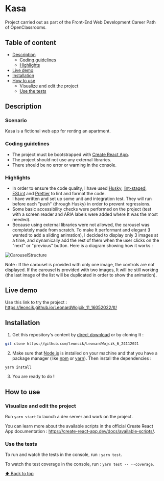 # Kasa

Project carried out as part of the Front-End Web Development Career Path of OpenClassrooms.

## Table of content

- [Description](#description)
  - [Coding guidelines](#coding-guidelines)
  - [Highlights](#highlights)
- [Live demo](#live-demo)
- [Installation](#installation)
- [How to use](#how-to-use)
  - [Visualize and edit the project](#visualize-and-edit-the-project)
  - [Use the tests](#use-the-tests)

## Description

### Scenario

Kasa is a fictional web app for renting an apartment.

### Coding guidelines

- The project must be bootstrapped with [Create React App](https://create-react-app.dev/).
- The project should not use any external libraries.
- There should be no error or warning in the console.

### Highlights

- In order to ensure the code quality, I have used [Husky](https://typicode.github.io/husky), [lint-staged](https://www.npmjs.com/package/lint-staged), [ESLint](https://eslint.org/) and [Prettier](https://prettier.io/) to lint and format the code.
- I have written and set up some unit and integration test. They will run before each "push" (through Husky) in order to prevent regressions.
- Some basic accessibility checks were performed on the project (test with a screen reader and ARIA labels were added where It was the most needed).
- Because using external libraries were not allowed, the carousel was completely made from scratch. To make It performant and elegant (I wanted to add a sliding animation), I decided to display only 3 images at a time, and dynamically add the rest of them when the user clicks on the "next" or "previous" button. Here is a diagram showing how it works :

![CarouselStructure](https://user-images.githubusercontent.com/85347446/173227523-8be13385-547d-4b68-84e3-ac9163b29cda.png)

Note : If the carousel is provided with only one image, the controls are not displayed. If the carousel is provided with two images, It will be still working (the last image of the list will be duplicated in order to show the animation).

## Live demo

Use this link to try the project : https://leoncik.github.io/LeonardWojcik_11_16052022/#/

## Installation

1. Get this repository's content by [direct download](https://github.com/leoncik/LeonardWojcik_11_16052022/archive/refs/heads/main.zip) or by cloning It :

```sh
git clone https://github.com/leoncik/LeonardWojcik_6_24112021
```

2. Make sure that [Node.js](https://nodejs.org/en/) is installed on your machine and that you have a package manager (like [npm](https://www.npmjs.com/) or [yarn](https://yarnpkg.com/)). Then install the dependencies :

```sh
yarn install
```

3. You are ready to do !

## How to use

### Visualize and edit the project

Run `yarn start` to launch a dev server and work on the project.

You can learn more about the available scripts in the official Create React App documentation : https://create-react-app.dev/docs/available-scripts/.

### Use the tests

To run and watch the tests in the console, run : `yarn test`.

To watch the test coverage in the console, run : `yarn test -- --coverage`.

[⬆ Back to top](#kasa)
